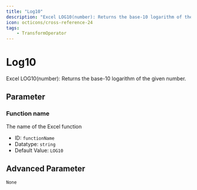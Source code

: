 ```yaml
---
title: "Log10"
description: "Excel LOG10(number): Returns the base-10 logarithm of the given number."
icon: octicons/cross-reference-24
tags: 
    - TransformOperator
---
```

# Log10
<!-- This file was generated - DO NOT CHANGE IT MANUALLY -->



Excel LOG10(number): Returns the base-10 logarithm of the given number.

## Parameter

### Function name

The name of the Excel function

- ID: `functionName`
- Datatype: `string`
- Default Value: `LOG10`





## Advanced Parameter

`None`